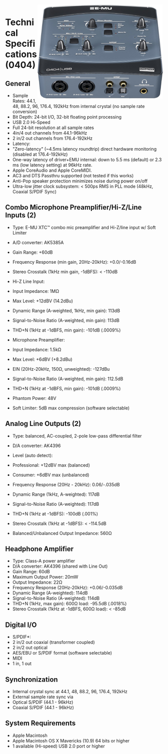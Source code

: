 <img align="right" width="400" src="E-MU_0404_USB.jpg"/>


Technical Specifications (0404)
========================


General
------

 * Sample Rates: 44.1, 48, 88.2, 96, 176.4, 192kHz from internal crystal (no sample rate conversion)
  * Bit Depth: 24-bit I/O, 32-bit floating point processing
 * USB 2.0 Hi-Speed
  * Full 24-bit resolution at all sample rates
  * 4in/4 out channels from 44.1-96kHz
  * 2 in/2 out channels from 176.4-192kHz
 * Latency:
  * "Zero-latency" (~4.5ms latency roundtrip) direct hardware monitoring (disabled at 176.4-192kHz)
  * One-way latency of driver+EMU internal: down to 5.5 ms (default) or 2.3 ms (low latency setting) at 96kHz rate. 
 * Apple CoreAudio and Apple CoreMIDI.
  * AC3 and DTS Passthru supported (not tested if this works)
 * Anti-Pop speaker protection minimizes noise during power on/off
 * Ultra-low jitter clock subsystem: < 500ps RMS in PLL mode (48kHz, Coaxial S/PDIF Sync)
   
Combo Microphone Preamplifier/Hi-Z/Line Inputs (2)
------

 * Type: E-MU XTC™ combo mic preamplifier and Hi-Z/line input w/ Soft Limiter
 * A/D converter: AK5385A
 * Gain Range: +60dB
 * Frequency Response (min gain, 20Hz-20kHz): +0.0/-0.16dB
 * Stereo Crosstalk (1kHz min gain, -1dBFS): < -110dB
 * Hi-Z Line Input:

  * Input Impedance: 1M&Omega;
  * Max Level: +12dBV (14.2dBu)
  * Dynamic Range (A-weighted, 1kHz, min gain): 113dB
  * Signal-to-Noise Ratio (A-weighted, min gain): 113dB
  * THD+N (1kHz at -1dBFS, min gain): -101dB (.0009%)
 * Microphone Preamplifier:

  * Input Impedance: 1.5k&Omega;
  * Max Level: +6dBV (+8.2dBu)
  * EIN (20Hz-20kHz, 150&Omega;, unweighted): -127dBu
  * Signal-to-Noise Ratio (A-weighted, min gain): 112.5dB
  * THD+N (1kHz at -1dBFS, min gain): -101dB (.0009%)
  * Phantom Power: 48V
  * Soft Limiter: 5dB max compression (software selectable)
  
Analog Line Outputs (2)
------

 * Type: balanced, AC-coupled, 2-pole low-pass differential filter
 * D/A converter: AK4396
 * Level (auto detect):

  * Professional: +12dBV max (balanced)
  * Consumer: +6dBV max (unbalanced)
 * Frequency Response (20Hz - 20kHz): 0.06/-.035dB
 * Dynamic Range (1kHz, A-weighted): 117dB
 * Signal-to-Noise Ratio (A-weighted): 117dB
 * THD+N (1kHz at -1dBFS): -100dB (.001%)
 * Stereo Crosstalk (1kHz at -1dBFS): < -114.5dB
 * Balanced/Unbalanced Output Impedance: 560&Omega;
 
Headphone Amplifier
------

 * Type: Class-A power amplifier
 * D/A converter: AK4396 (shared with Line Out)
 * Gain Range: 60dB
 * Maximum Output Power: 20mW
 * Output Impedance: 22&Omega;
 * Frequency Response (20Hz-20kHz): +0.06/-0.035dB
 * Dynamic Range (A-weighted): 114dB
 * Signal-to-Noise Ratio (A-weighted): 114dB
 * THD+N (1kHz, max gain): 600&Omega; load: -95.5dB (.0018%)
 * Stereo Crosstalk (1kHz at -1dBFS, 600&Omega; load): < -85dB
 
Digital I/O
------

 * S/PDIF*:
  * 2 in/2 out coaxial (transformer coupled)
  * 2 in/2 out optical
  * AES/EBU or S/PDIF format (software selectable)
 * MIDI
  * 1 in, 1 out
  
Synchronization
------

 * Internal crystal sync at 44.1, 48, 88.2, 96, 176.4, 192kHz
 * External sample rate sync via
  * Optical S/PDIF (44.1 - 96kHz)
  * Coaxial S/PDIF (44.1 - 96kHz)
  
System Requirements
------

 * Apple Macintosh 
 * Apple Macintosh OS X Mavericks (10.9) 64 bits or higher
 * 1 available (Hi-speed) USB 2.0 port or higher
